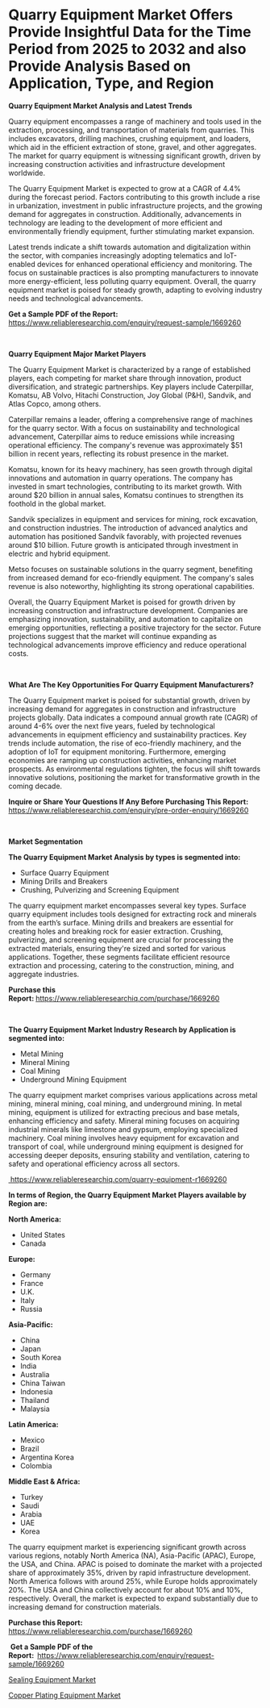 <p><h1>Quarry Equipment Market Offers Provide Insightful Data for the Time Period from 2025 to 2032 and also Provide Analysis Based on Application, Type, and Region</h1></p><p><strong>Quarry Equipment Market Analysis and Latest Trends</strong></p>
<p><p>Quarry equipment encompasses a range of machinery and tools used in the extraction, processing, and transportation of materials from quarries. This includes excavators, drilling machines, crushing equipment, and loaders, which aid in the efficient extraction of stone, gravel, and other aggregates. The market for quarry equipment is witnessing significant growth, driven by increasing construction activities and infrastructure development worldwide. </p><p>The Quarry Equipment Market is expected to grow at a CAGR of 4.4% during the forecast period. Factors contributing to this growth include a rise in urbanization, investment in public infrastructure projects, and the growing demand for aggregates in construction. Additionally, advancements in technology are leading to the development of more efficient and environmentally friendly equipment, further stimulating market expansion. </p><p>Latest trends indicate a shift towards automation and digitalization within the sector, with companies increasingly adopting telematics and IoT-enabled devices for enhanced operational efficiency and monitoring. The focus on sustainable practices is also prompting manufacturers to innovate more energy-efficient, less polluting quarry equipment. Overall, the quarry equipment market is poised for steady growth, adapting to evolving industry needs and technological advancements.</p></p>
<p><strong>Get a Sample PDF of the Report:&nbsp;</strong> <a href="https://www.reliableresearchiq.com/enquiry/request-sample/1669260?utm_campaign=1900&utm_medium=2&utm_source=Github&utm_content=ia&utm_term=17022025&utm_id=quarry-equipment">https://www.reliableresearchiq.com/enquiry/request-sample/1669260</a></p>
<p>&nbsp;</p>
<p><strong>Quarry Equipment Major Market Players</strong></p>
<p><p>The Quarry Equipment Market is characterized by a range of established players, each competing for market share through innovation, product diversification, and strategic partnerships. Key players include Caterpillar, Komatsu, AB Volvo, Hitachi Construction, Joy Global (P&H), Sandvik, and Atlas Copco, among others.</p><p>Caterpillar remains a leader, offering a comprehensive range of machines for the quarry sector. With a focus on sustainability and technological advancement, Caterpillar aims to reduce emissions while increasing operational efficiency. The company's revenue was approximately $51 billion in recent years, reflecting its robust presence in the market.</p><p>Komatsu, known for its heavy machinery, has seen growth through digital innovations and automation in quarry operations. The company has invested in smart technologies, contributing to its market growth. With around $20 billion in annual sales, Komatsu continues to strengthen its foothold in the global market.</p><p>Sandvik specializes in equipment and services for mining, rock excavation, and construction industries. The introduction of advanced analytics and automation has positioned Sandvik favorably, with projected revenues around $10 billion. Future growth is anticipated through investment in electric and hybrid equipment.</p><p>Metso focuses on sustainable solutions in the quarry segment, benefiting from increased demand for eco-friendly equipment. The company's sales revenue is also noteworthy, highlighting its strong operational capabilities.</p><p>Overall, the Quarry Equipment Market is poised for growth driven by increasing construction and infrastructure development. Companies are emphasizing innovation, sustainability, and automation to capitalize on emerging opportunities, reflecting a positive trajectory for the sector. Future projections suggest that the market will continue expanding as technological advancements improve efficiency and reduce operational costs.</p></p>
<p>&nbsp;</p>
<p><strong>What Are The Key Opportunities For Quarry Equipment Manufacturers?</strong></p>
<p><p>The Quarry Equipment market is poised for substantial growth, driven by increasing demand for aggregates in construction and infrastructure projects globally. Data indicates a compound annual growth rate (CAGR) of around 4-6% over the next five years, fueled by technological advancements in equipment efficiency and sustainability practices. Key trends include automation, the rise of eco-friendly machinery, and the adoption of IoT for equipment monitoring. Furthermore, emerging economies are ramping up construction activities, enhancing market prospects. As environmental regulations tighten, the focus will shift towards innovative solutions, positioning the market for transformative growth in the coming decade.</p></p>
<p><strong>Inquire or Share Your Questions If Any Before Purchasing This Report:</strong> <a href="https://www.reliableresearchiq.com/enquiry/pre-order-enquiry/1669260?utm_campaign=1900&utm_medium=2&utm_source=Github&utm_content=ia&utm_term=17022025&utm_id=quarry-equipment">https://www.reliableresearchiq.com/enquiry/pre-order-enquiry/1669260</a></p>
<p>&nbsp;</p>
<p><strong>Market Segmentation</strong></p>
<p><strong>The Quarry Equipment Market Analysis by types is segmented into:</strong></p>
<p><ul><li>Surface Quarry Equipment</li><li>Mining Drills and Breakers</li><li>Crushing, Pulverizing and Screening Equipment</li></ul></p>
<p><p>The quarry equipment market encompasses several key types. Surface quarry equipment includes tools designed for extracting rock and minerals from the earth’s surface. Mining drills and breakers are essential for creating holes and breaking rock for easier extraction. Crushing, pulverizing, and screening equipment are crucial for processing the extracted materials, ensuring they're sized and sorted for various applications. Together, these segments facilitate efficient resource extraction and processing, catering to the construction, mining, and aggregate industries.</p></p>
<p><strong>Purchase this Report:&nbsp;</strong><a href="https://www.reliableresearchiq.com/purchase/1669260?utm_campaign=1900&utm_medium=2&utm_source=Github&utm_content=ia&utm_term=17022025&utm_id=quarry-equipment">https://www.reliableresearchiq.com/purchase/1669260</a></p>
<p>&nbsp;</p>
<p><strong>The Quarry Equipment Market Industry Research by Application is segmented into:</strong></p>
<p><ul><li>Metal Mining</li><li>Mineral Mining</li><li>Coal Mining</li><li>Underground Mining Equipment</li></ul></p>
<p><p>The quarry equipment market comprises various applications across metal mining, mineral mining, coal mining, and underground mining. In metal mining, equipment is utilized for extracting precious and base metals, enhancing efficiency and safety. Mineral mining focuses on acquiring industrial minerals like limestone and gypsum, employing specialized machinery. Coal mining involves heavy equipment for excavation and transport of coal, while underground mining equipment is designed for accessing deeper deposits, ensuring stability and ventilation, catering to safety and operational efficiency across all sectors.</p></p>
<p><a href="https://www.reliableresearchiq.com/quarry-equipment-r1669260?utm_campaign=1900&utm_medium=2&utm_source=Github&utm_content=ia&utm_term=17022025&utm_id=quarry-equipment">&nbsp;https://www.reliableresearchiq.com/quarry-equipment-r1669260</a></p>
<p><strong>In terms of Region, the Quarry Equipment Market Players available by Region are:</strong></p>
<p>
    <p> <strong> North America: </strong>
        <ul>
            <li>United States</li>
            <li>Canada</li>
        </ul>
        </p> 
    <p> <strong> Europe: </strong>
        <ul>
            <li>Germany</li>
            <li>France</li>
            <li>U.K.</li>
            <li>Italy</li>
            <li>Russia</li>
        </ul>
        </p> 
    <p> <strong> Asia-Pacific: </strong>
        <ul>
            <li>China</li>
            <li>Japan</li>
            <li>South Korea</li>
            <li>India</li>
            <li>Australia</li>
            <li>China Taiwan</li>
            <li>Indonesia</li>
            <li>Thailand</li>
            <li>Malaysia</li>
        </ul>
        </p> 
    <p> <strong> Latin America: </strong>
        <ul>
            <li>Mexico</li>
            <li>Brazil</li>
            <li>Argentina Korea</li>
            <li>Colombia</li>
        </ul>
        </p> 
    <p> <strong> Middle East & Africa: </strong>
        <ul>
            <li>Turkey</li>
            <li>Saudi</li>
            <li>Arabia</li>
            <li>UAE</li>
            <li>Korea</li>
        </ul>
    </p>
    </p>
<p><p>The quarry equipment market is experiencing significant growth across various regions, notably North America (NA), Asia-Pacific (APAC), Europe, the USA, and China. APAC is poised to dominate the market with a projected share of approximately 35%, driven by rapid infrastructure development. North America follows with around 25%, while Europe holds approximately 20%. The USA and China collectively account for about 10% and 10%, respectively. Overall, the market is expected to expand substantially due to increasing demand for construction materials.</p></p>
<p><strong>Purchase this Report: </strong><a href="https://www.reliableresearchiq.com/purchase/1669260?utm_campaign=1900&utm_medium=2&utm_source=Github&utm_content=ia&utm_term=17022025&utm_id=quarry-equipment">https://www.reliableresearchiq.com/purchase/1669260</a></p>
<p>&nbsp;<strong>Get a Sample PDF of the Report:&nbsp;&nbsp;</strong><a href="https://www.reliableresearchiq.com/enquiry/request-sample/1669260?utm_campaign=1900&utm_medium=2&utm_source=Github&utm_content=ia&utm_term=17022025&utm_id=quarry-equipment">https://www.reliableresearchiq.com/enquiry/request-sample/1669260</a></p>
<p><strong></strong></p>
<p><p><a href="https://github.com/sharphadan/Market-Research-Report-List-1/blob/main/sealing-equipment-market.md?utm_campaign=1900&utm_medium=2&utm_source=Github&utm_content=ia&utm_term=17022025&utm_id=quarry-equipment">Sealing Equipment Market</a></p><p><a href="https://github.com/bokerraaenc7/Market-Research-Report-List-1/blob/main/copper-plating-equipment-market.md?utm_campaign=1900&utm_medium=2&utm_source=Github&utm_content=ia&utm_term=17022025&utm_id=quarry-equipment">Copper Plating Equipment Market</a></p></p>